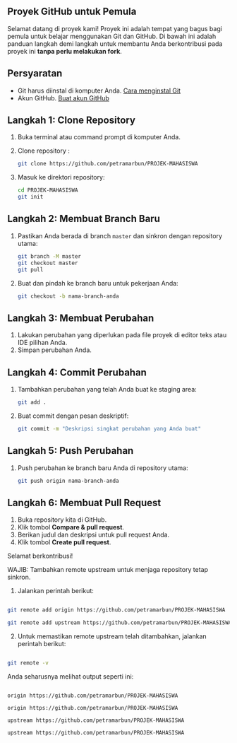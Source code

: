 ## Proyek GitHub untuk Pemula

Selamat datang di proyek kami! Proyek ini adalah tempat yang bagus bagi pemula untuk belajar menggunakan Git dan GitHub. Di bawah ini adalah panduan langkah demi langkah untuk membantu Anda berkontribusi pada proyek ini **tanpa perlu melakukan fork**.

## Persyaratan

- Git harus diinstal di komputer Anda. [Cara menginstal Git](https://git-scm.com/book/en/v2/Getting-Started-Installing-Git)
- Akun GitHub. [Buat akun GitHub](https://github.com/join)

## Langkah 1: Clone Repository

1. Buka terminal atau command prompt di komputer Anda.
2. Clone repository :

    ```bash
    git clone https://github.com/petramarbun/PROJEK-MAHASISWA
    ```

3. Masuk ke direktori repository:

    ```bash
    cd PROJEK-MAHASISWA
    git init
    ```

## Langkah 2: Membuat Branch Baru

1. Pastikan Anda berada di branch `master` dan sinkron dengan repository utama:

    ```bash
    git branch -M master
    git checkout master
    git pull
    ```

2. Buat dan pindah ke branch baru untuk pekerjaan Anda:

    ```bash
    git checkout -b nama-branch-anda
    ```

## Langkah 3: Membuat Perubahan

1. Lakukan perubahan yang diperlukan pada file proyek di editor teks atau IDE pilihan Anda.
2. Simpan perubahan Anda.

## Langkah 4: Commit Perubahan

1. Tambahkan perubahan yang telah Anda buat ke staging area:

    ```bash
    git add .
    ```

2. Buat commit dengan pesan deskriptif:

    ```bash
    git commit -m "Deskripsi singkat perubahan yang Anda buat"
    ```

## Langkah 5: Push Perubahan

1. Push perubahan ke branch baru Anda di repository utama:

    ```bash
    git push origin nama-branch-anda
    ```

## Langkah 6: Membuat Pull Request

1. Buka repository kita di GitHub.
2. Klik tombol **Compare & pull request**.
3. Berikan judul dan deskripsi untuk pull request Anda.
4. Klik tombol **Create pull request**.

Selamat berkontribusi!


WAJIB:
Tambahkan remote upstream untuk menjaga repository tetap sinkron.


1. Jalankan perintah berikut:


```bash

git remote add origin https://github.com/petramarbun/PROJEK-MAHASISWA

git remote add upstream https://github.com/petramarbun/PROJEK-MAHASISWA

```


2. Untuk memastikan remote upstream telah ditambahkan, jalankan perintah berikut:


```bash

git remote -v

```


Anda seharusnya melihat output seperti ini:


```plaintext

origin https://github.com/petramarbun/PROJEK-MAHASISWA

origin https://github.com/petramarbun/PROJEK-MAHASISWA

upstream https://github.com/petramarbun/PROJEK-MAHASISWA

upstream https://github.com/petramarbun/PROJEK-MAHASISWA

```